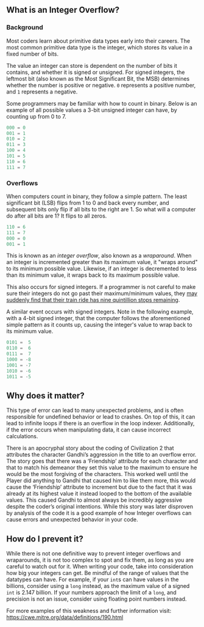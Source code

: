 ## What is an Integer Overflow?

### Background

Most coders learn about primitive data types early into their careers. The most common primitive data type is the integer, which stores its value in a fixed number of bits.

The value an integer can store is dependent on the number of bits it contains, and whether it is signed or unsigned. For signed integers, the leftmost bit (also known as the Most Significant Bit, the MSB) determines whether the number is positive or negative. `0` represents a positive number, and `1` represents a negative.

Some programmers may be familiar with how to count in binary. Below is an example of all possible values a 3-bit unsigned integer can have, by counting up from 0 to 7.

```java
000 = 0
001 = 1
010 = 2
011 = 3
100 = 4
101 = 5
110 = 6
111 = 7
```

### Overflows

When computers count in binary, they follow a simple pattern. The least significant bit (LSB) flips from 1 to 0 and back every number, and subsequent bits only flip if all bits to the right are 1. So what will a computer do after all bits are 1? It flips to all zeros.

```java
110 = 6
111 = 7
000 = 0
001 = 1
```

This is known as an _integer overflow_, also known as a _wraparound_. When an integer is incremented greater than its maximum value, it "wraps around" to its minimum possible value. Likewise, if an integer is decremented to less than its minimum value, it wraps back to its maximum possible value. 

This also occurs for signed integers. If a programmer is not careful to make sure their integers do not go past their maximum/minimum values, they [may suddenly find that their train ride has nine quintillion stops remaining](https://youtu.be/48QQXpbTlVM).

A similar event occurs with signed integers. Note in the following example, with a 4-bit signed integer, that the computer follows the aforementioned simple pattern as it counts up, causing the integer\'s value to wrap back to its minimum value.

```java
0101 =  5
0110 =  6
0111 =  7
1000 = -8
1001 = -7
1010 = -6
1011 = -5
```

## Why does it matter?

This type of error can lead to many unexpected problems, and is often responsible for undefined behavior or lead to crashes. On top of this, it can lead to infinite loops if there is an overflow in the loop indexer. Additionally, if the error occurs when manipulating data, it can cause incorrect calculations.

There is an apocryphal story about the coding of Civilization 2 that attributes the character Gandhi’s aggression in the title to an overflow error. The story goes that there was a ‘Friendship’ attribute for each character and that to match his demeanor they set this value to the maximum to ensure he would be the most forgiving of the characters. This worked well until the Player did anything to Gandhi that caused him to like them more, this would cause the ‘Friendship’ attribute to increment but due to the fact that it was already at its highest value it instead looped to the bottom of the available values. This caused Gandhi to almost always be incredibly aggressive despite the coder’s original intentions. While this story was later disproven by analysis of the code it is a good example of how Integer overflows can cause errors and unexpected behavior in your code.

## How do I prevent it?

While there is not one definitive way to prevent integer overflows and wraparounds, it is not too complex to spot and fix them, as long as you are careful to watch out for it. When writing your code, take into consideration how big your integers can get. Be mindful of the range of values that the datatypes can have. For example, if your `int`s can have values in the billions, consider using a `long` instead, as the maximum value of a signed `int` is 2.147 billion. If your numbers approach the limit of a `long`, and precision is not an issue, consider using floating point numbers instead.


For more examples of this weakness and further information visit: <https://cwe.mitre.org/data/definitions/190.html>
